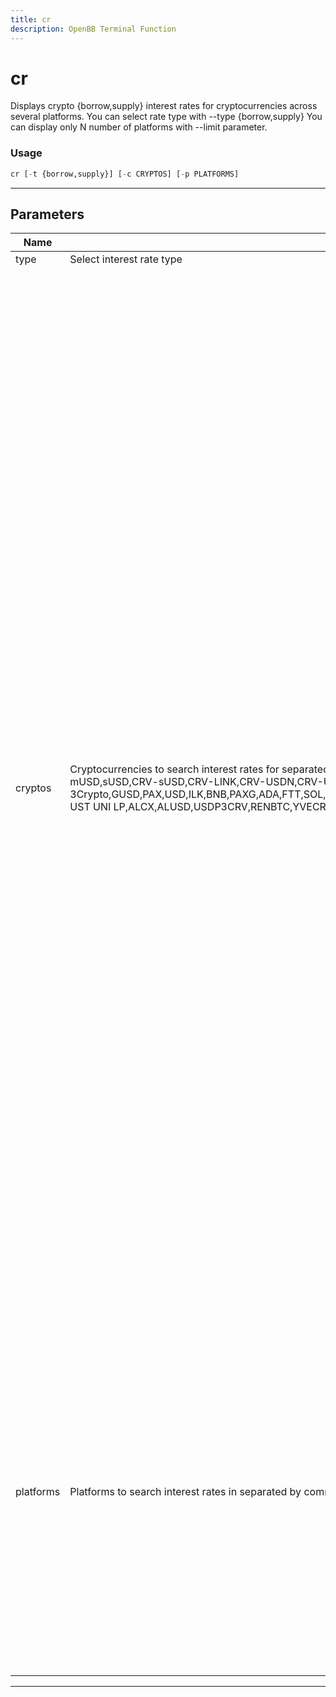 ```yaml
---
title: cr
description: OpenBB Terminal Function
---
```


# cr

Displays crypto {borrow,supply} interest rates for cryptocurrencies across several platforms. You can select rate type with --type {borrow,supply} You can display only N number of platforms with --limit parameter.

### Usage

```python
cr [-t {borrow,supply}] [-c CRYPTOS] [-p PLATFORMS]
```

---

## Parameters

| Name | Description | Default | Optional | Choices |
| ---- | ----------- | ------- | -------- | ------- |
| type | Select interest rate type | supply | True | borrow, supply |
| cryptos | Cryptocurrencies to search interest rates for separated by comma. Default: BTC,ETH,USDT,USDC. Options: ZRX,BAT,REP,ETH,SAI,BTC,XRP,LTC,EOS,BCH,XMR,DOGE,USDC,USDT,BSV,NEO,ETC,OMG,ZEC,BTG,SAN,DAI,UNI,WBTC,COMP,LUNA,UST,BUSD,KNC,LEND,LINK,MANA,MKR,SNX,SUSD,TUSD,eCRV-DAO,HEGIC,YFI,1INCH,CRV-IB,CRV-HBTC,BOOST,CRV-sBTC,CRV-renBTC,CRV-sAave,CRV-oBTC,CRV-pBTC,CRV-LUSD,CRV-BBTC,CRV-tBTC,CRV-FRAX,CRV-yBUSD,CRV-COMP,CRV-GUSD,yUSD,CRV-3pool,CRV-TUSD,CRV-BUSD,CRV-DUSD,CRV-UST,CRV-mUSD,sUSD,CRV-sUSD,CRV-LINK,CRV-USDN,CRV-USDP,CRV-alUSD,CRV-Aave,CRV-HUSD,CRV-EURS,RAI,CRV-triCrypto,CRV-Pax,CRV-USDT,CRV-USDK,CRV-RSV,CRV-3Crypto,GUSD,PAX,USD,ILK,BNB,PAXG,ADA,FTT,SOL,SRM,RAY,XLM,SUSHI,CRV,BAL,AAVE,MATIC,GRT,ENJ,USDP,IOST,AMP,PERP,SHIB,ALICE,ALPHA,ANKR,ATA,AVA,AXS,BAKE,BAND,BNT,BTCST,CELR,CFX,CHR,COS,COTI,CTSI,DUSK,EGLD,ELF,FET,FLOW,FTM,INJ,IOTX,MDX,NEAR,OCEAN,ONT,POLS,REEF,WRX,XEC,XTZ,XVS,ZIL,DOT,FIL,TRX,CAKE,ADX,FIRO,SXP,ATOM,IOTA,AKRO,AUDIO,BADGER,CVC,DENT,DYDX,FORTH,GNO,HOT,LPT,LRC,NKN,NMR,NU,OGN,OXT,POLY,QNT,RLC,RSR,SAND,SKL,STMX,STORJ,TRB,UMA,DPI,VSP,CHSB,EURT,GHST,3CRV,CRVRENWBTC,MIR-UST UNI LP,ALCX,ALUSD,USDP3CRV,RENBTC,YVECRV,CVX,USDTTRC20,AUD,HKD,GBP,EUR,HUSD,HT,DASH,EURS,AVAX,BTT,GALA,ILV,APE | BTC,ETH,USDT,USDC | True | ZRX, BAT, REP, ETH, SAI, BTC, XRP, LTC, EOS, BCH, XMR, DOGE, USDC, USDT, BSV, NEO, ETC, OMG, ZEC, BTG, SAN, DAI, UNI, WBTC, COMP, LUNA, UST, BUSD, KNC, LEND, LINK, MANA, MKR, SNX, SUSD, TUSD, eCRV-DAO, HEGIC, YFI, 1INCH, CRV-IB, CRV-HBTC, BOOST, CRV-sBTC, CRV-renBTC, CRV-sAave, CRV-oBTC, CRV-pBTC, CRV-LUSD, CRV-BBTC, CRV-tBTC, CRV-FRAX, CRV-yBUSD, CRV-COMP, CRV-GUSD, yUSD, CRV-3pool, CRV-TUSD, CRV-BUSD, CRV-DUSD, CRV-UST, CRV-mUSD, sUSD, CRV-sUSD, CRV-LINK, CRV-USDN, CRV-USDP, CRV-alUSD, CRV-Aave, CRV-HUSD, CRV-EURS, RAI, CRV-triCrypto, CRV-Pax, CRV-USDT, CRV-USDK, CRV-RSV, CRV-3Crypto, GUSD, PAX, USD, ILK, BNB, PAXG, ADA, FTT, SOL, SRM, RAY, XLM, SUSHI, CRV, BAL, AAVE, MATIC, GRT, ENJ, USDP, IOST, AMP, PERP, SHIB, ALICE, ALPHA, ANKR, ATA, AVA, AXS, BAKE, BAND, BNT, BTCST, CELR, CFX, CHR, COS, COTI, CTSI, DUSK, EGLD, ELF, FET, FLOW, FTM, INJ, IOTX, MDX, NEAR, OCEAN, ONT, POLS, REEF, WRX, XEC, XTZ, XVS, ZIL, DOT, FIL, TRX, CAKE, ADX, FIRO, SXP, ATOM, IOTA, AKRO, AUDIO, BADGER, CVC, DENT, DYDX, FORTH, GNO, HOT, LPT, LRC, NKN, NMR, NU, OGN, OXT, POLY, QNT, RLC, RSR, SAND, SKL, STMX, STORJ, TRB, UMA, DPI, VSP, CHSB, EURT, GHST, 3CRV, CRVRENWBTC, MIR-UST UNI LP, ALCX, ALUSD, USDP3CRV, RENBTC, YVECRV, CVX, USDTTRC20, AUD, HKD, GBP, EUR, HUSD, HT, DASH, EURS, AVAX, BTT, GALA, ILV, APE |
| platforms | Platforms to search interest rates in separated by comma. Default: BlockFi,Ledn,SwissBorg,Youhodler. Options: MakerDao,Compound,Poloniex,Bitfinex,dYdX,CompoundV2,Linen,Hodlonaut,InstaDapp,Zerion,Argent,DeFiSaver,MakerDaoV2,Ddex,AaveStable,AaveVariable,YearnFinance,BlockFi,Nexo,CryptoCom,Soda,Coinbase,SaltLending,Ledn,Bincentive,Inlock,Bitwala,Zipmex,Vauld,Delio,Yield,Vesper,Reflexer,SwissBorg,MushroomsFinance,ElementFi,Maple,CoinRabbit,WirexXAccounts,Youhodler,YieldApp,NotionalFinance,IconFi | BlockFi,Ledn,SwissBorg,Youhodler | True | MakerDao, Compound, Poloniex, Bitfinex, dYdX, CompoundV2, Linen, Hodlonaut, InstaDapp, Zerion, Argent, DeFiSaver, MakerDaoV2, Ddex, AaveStable, AaveVariable, YearnFinance, BlockFi, Nexo, CryptoCom, Soda, Coinbase, SaltLending, Ledn, Bincentive, Inlock, Bitwala, Zipmex, Vauld, Delio, Yield, Vesper, Reflexer, SwissBorg, MushroomsFinance, ElementFi, Maple, CoinRabbit, WirexXAccounts, Youhodler, YieldApp, NotionalFinance, IconFi |

---

